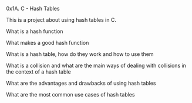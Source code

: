 0x1A. C - Hash Tables

This is a project about using hash tables in C.

What is a hash function

What makes a good hash function

What is a hash table, how do they work and how to use them

What is a collision and what are the main ways of dealing with collisions in the
 context of a hash table

What are the advantages and drawbacks of using hash tables

What are the most common use cases of hash tables